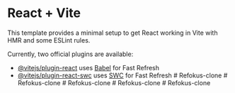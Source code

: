 # React + Vite

This template provides a minimal setup to get React working in Vite with HMR and some ESLint rules.

Currently, two official plugins are available:

- [@vitejs/plugin-react](https://github.com/vitejs/vite-plugin-react/blob/main/packages/plugin-react/README.md) uses [Babel](https://babeljs.io/) for Fast Refresh
- [@vitejs/plugin-react-swc](https://github.com/vitejs/vite-plugin-react-swc) uses [SWC](https://swc.rs/) for Fast Refresh
#   R e f o k u s - c l o n e  
 #   R e f o k u s - c l o n e  
 #   R e f o k u s - c l o n e  
 #   R e f o k u s - c l o n e  
 #   R e f o k u s - c l o n e  
 